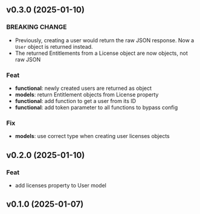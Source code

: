 ## v0.3.0 (2025-01-10)

### BREAKING CHANGE

- Previously, creating a user would return the raw JSON
response. Now a `User` object is returned instead.
- The returned Entitlements from a License object are now
objects, not raw JSON

### Feat

- **functional**: newly created users are returned as object
- **models**: return Entitlement objects from License property
- **functional**: add function to get a user from its ID
- **functional**: add token parameter to all functions to bypass config

### Fix

- **models**: use correct type when creating user licenses objects

## v0.2.0 (2025-01-10)

### Feat

- add licenses property to User model

## v0.1.0 (2025-01-07)
